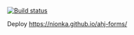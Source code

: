 [![Build status](https://ci.appveyor.com/api/projects/status/6siphs0440hfm688?svg=true)](https://ci.appveyor.com/project/nionka/ahj-forms)

Deploy https://nionka.github.io/ahj-forms/